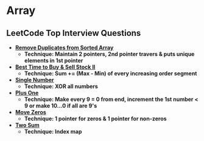 # Array

## LeetCode Top Interview Questions

- **[Remove Duplicates from Sorted Array](https://leetcode.com/explore/interview/card/top-interview-questions-easy/92/array/727/)**
  - **Technique: Maintain 2 pointers, 2nd pointer travers & puts unique elements in 1st pointer**
- **[Best Time to Buy & Sell Stock II](https://leetcode.com/explore/interview/card/top-interview-questions-easy/92/array/564/)**
  - **Technique: Sum += (Max - Min) of every increasing order segment**
- **[Single Number](https://leetcode.com/explore/interview/card/top-interview-questions-easy/92/array/549/)**
  - **Technique: XOR all numbers**
- **[Plus One](https://leetcode.com/explore/interview/card/top-interview-questions-easy/92/array/559/)**
  - **Technique: Make every 9 = 0 from end, increment the 1st number < 9 or make 10...0 if all are 9's**
- **[Move Zeros](https://leetcode.com/explore/interview/card/top-interview-questions-easy/92/array/567/)**
  - **Technique: 1 pointer for zeros & 1 pointer for non-zeros**
- **[Two Sum](https://leetcode.com/explore/interview/card/top-interview-questions-easy/92/array/546/)**
  - **Technique: Index map**
